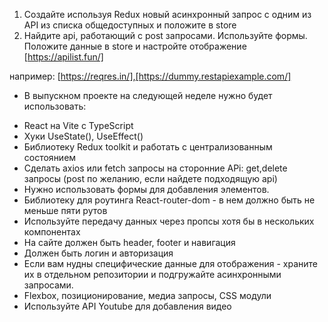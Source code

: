 1. Создайте используя Redux новый асинхронный запрос с одним из API из списка общедоступных и положите в store
2. Найдите api, работающий с post запросами. Используйте формы. Положите данные в store и настройте отображение [https://apilist.fun/]

например: [https://reqres.in/],[https://dummy.restapiexample.com/]

* В выпускном проекте на следующей неделе нужно будет использовать:

- React на Vite c TypeScript
- Хуки UseState(), UseEffect()
- Библиотеку Redux toolkit и работать с централизованным состоянием
- Сделать axios или fetch запросы на сторонние APi: get,delete запросы (post по желанию, если найдете подходящую api)
- Нужно использовать формы для добавления элементов.
- Библиотеку для роутинга React-router-dom - в нем должно быть не меньше пяти рутов
- Используйте передачу данных через пропсы хотя бы в нескольких компонентах
- На сайте должен быть header, footer и навигация
- Должен быть логин и авторизация
- Если вам нудны специфические данные для отображения - храните их в отдельном репозитории и подгружайте асинхронными запросами.
- Flexbox, позиционирование, медиа запросы, CSS модули
- Используйте API Youtube для добавления видео
